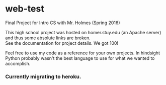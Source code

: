 # web-test
Final Project for Intro CS with Mr. Holmes (Spring 2016)

This high school project was hosted on homer.stuy.edu (an Apache server) and thus some absolute links are broken.  
See the documentation for project details. We got 100!  

Feel free to use my code as a reference for your own projects. In hindsight Python probably wasn't the best language to use for what we wanted to accomplish.  
### Currently migrating to heroku.
